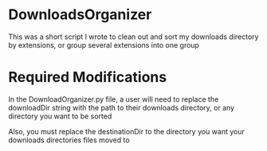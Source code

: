 # DownloadsOrganizer
This was a short script I wrote to clean out and sort my downloads directory by extensions, or group several extensions into one group

# Required Modifications
In the DownloadOrganizer.py file, a user will need to replace the downloadDir string with the path to their downloads directory, or any directory you want to be sorted

Also, you must replace the destinationDir to the directory you want your downloads directories files moved to

